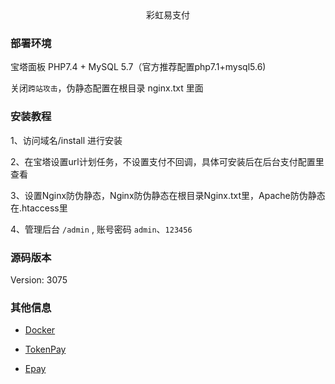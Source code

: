 ﻿<div align="center">彩虹易支付</div>

### 部署环境 

宝塔面板 PHP7.4 + MySQL 5.7（官方推荐配置php7.1+mysql5.6)

关闭`跨站攻击`，伪静态配置在根目录 nginx.txt 里面

### 安装教程 

1、访问域名/install 进行安装

2、在宝塔设置url计划任务，不设置支付不回调，具体可安装后在后台支付配置里查看

3、设置Nginx防伪静态，Nginx防伪静态在根目录Nginx.txt里，Apache防伪静态在.htaccess里

4、管理后台 `/admin` , 账号密码 `admin`、`123456`

### 源码版本

Version: 3075

### 其他信息

- [Docker](https://github.com/monlor/dockerfiles/tree/main/epay)

- [TokenPay](https://github.com/LightCountry/TokenPay)

- [Epay](https://github.com/maajiko/Epay)